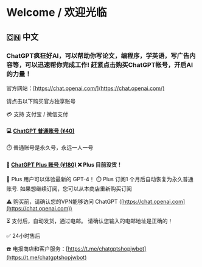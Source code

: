 # Welcome / 欢迎光临

## 🇨🇳 中文

### ChatGPT疯狂好AI，可以帮助你写论文，编程序，学英语，写广告内容等，可以迅速帮你完成工作! 赶紧点击购买ChatGPT帐号，开启AI的力量！

官方网站：[https://chat.openai.com/](https://chat.openai.com/)

请点击以下购买官方独享账号

💳 支持 支付宝 / 微信支付

#### 💻 [ChatGPT 普通账号 (¥40)](https://buy.stripe.com/3cs7ua4ofg82fbqbJ1?locale=zh)
⏱️ 普通账号是永久号，永远一人一号

#### 👑 [ChatGPT Plus 账号 (¥180)](https://buy.stripe.com/7sI3dU2g77Bw9R614b?locale=zh) ❌ **Plus 目前没货！**
🌟 Plus 用户可以体验最新的 GPT-4！
⏱️ Plus 订阅1 个月后自动恢复为永久普通账号. 如果想继续订阅，您可以从本商店重新购买订阅


⚠️ 购买前，请确认您的VPN能够访问 ChatGPT ([https://chat.openai.com](https://chat.openai.com))

⏳ 支付后，自动发货，通过电邮。 请确认您输入的电邮地址是正确的！

✅ 24小时售后

☎️ 电报商店和客户服务：[https://t.me/chatgptshopjwbot](https://t.me/chatgptshopjwbot)
